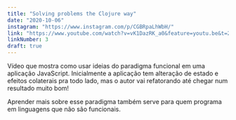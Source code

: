 ```yaml
---
title: "Solving problems the Clojure way"
date: "2020-10-06"
instagram: "https://www.instagram.com/p/CGBRpaLhWbH/"
link: "https://www.youtube.com/watch?v=vK1DazRK_a0&feature=youtu.be&t=2368"
linkNumber: 3
draft: true
---
```


Vídeo que mostra como usar ideias do paradigma funcional em uma aplicação JavaScript. Inicialmente a aplicação tem alteração de estado e efeitos colaterais pra todo lado, mas o autor vai refatorando até chegar num resultado muito bom!

Aprender mais sobre esse paradigma também serve para quem programa em linguagens que não são funcionais.
